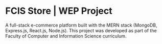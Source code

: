 # FCIS Store | WEP Project
A full-stack e-commerce platform built with the MERN stack (MongoDB, Express.js, React.js, Node.js). This project was developed as part of the Faculty of Computer and Information Science curriculum.
